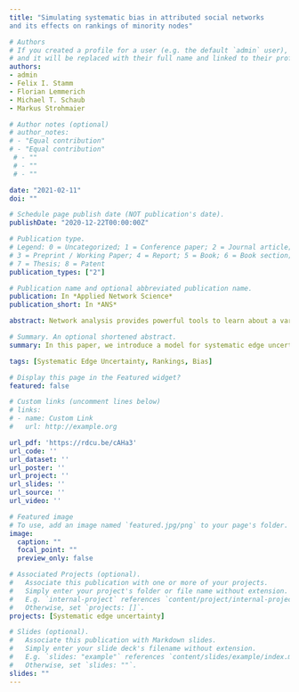 ```yaml
---
title: "Simulating systematic bias in attributed social networks
and its effects on rankings of minority nodes"

# Authors
# If you created a profile for a user (e.g. the default `admin` user), write the username (folder name) here 
# and it will be replaced with their full name and linked to their profile.
authors:
- admin
- Felix I. Stamm
- Florian Lemmerich
- Michael T. Schaub
- Markus Strohmaier

# Author notes (optional)
# author_notes:
# - "Equal contribution"
# - "Equal contribution"
 # - ""
 # - ""
 # - ""

date: "2021-02-11"
doi: ""

# Schedule page publish date (NOT publication's date).
publishDate: "2020-12-22T00:00:00Z"

# Publication type.
# Legend: 0 = Uncategorized; 1 = Conference paper; 2 = Journal article;
# 3 = Preprint / Working Paper; 4 = Report; 5 = Book; 6 = Book section;
# 7 = Thesis; 8 = Patent
publication_types: ["2"]

# Publication name and optional abbreviated publication name.
publication: In *Applied Network Science*
publication_short: In *ANS*

abstract: Network analysis provides powerful tools to learn about a variety of social systems. However, most analyses implicitly assume that the considered relational data is error-free, and reliable and accurately reflects the system to be analysed. Especially if the network consists of multiple groups (e.g., genders, races), this assumption conflicts with a range of systematic biases, measurement errors and other inaccuracies that are well documented in the literature. To investigate the effects of such errors we introduce a framework for simulating systematic bias in attributed networks. Our framework enables us to model erroneous edge observations that are driven by external node attributes or errors arising from the (hidden) network structure itself. We exemplify how systematic inaccuracies distort conclusions drawn from network analyses on the task of minority representations in degree-based rankings. By analysing synthetic and real networks with varying homophily levels and group sizes, we find that the effect of introducing systematic edge errors depends on both the type of edge error and the level of homophily in the system: in heterophilic networks, minority representations in rankings are very sensitive to the type of systematic edge error. In contrast, in homophilic networks we find that minorities are at a disadvantage regardless of the type of error present. We thus conclude that the implications of systematic bias in edge data depend on an interplay between network topology and type of systematic error. This emphasises the need for an error model framework as developed here, which provides a first step towards studying the effects of systematic edge-uncertainty for various network analysis tasks.

# Summary. An optional shortened abstract.
summary: In this paper, we introduce a model for systematic edge uncertainty in attributed networks. Our model enables us to distinguish between erroneous edge observations that are driven by external node attributes or the network structure itself, thereby opening a path towards a systematic study of the effects of edge-uncertainty for various network analysis tasks.

tags: [Systematic Edge Uncertainty, Rankings, Bias]

# Display this page in the Featured widget?
featured: false

# Custom links (uncomment lines below)
# links:
# - name: Custom Link
#   url: http://example.org

url_pdf: 'https://rdcu.be/cAHa3'
url_code: ''
url_dataset: ''
url_poster: ''
url_project: ''
url_slides: ''
url_source: ''
url_video: ''

# Featured image
# To use, add an image named `featured.jpg/png` to your page's folder. 
image:
  caption: ""
  focal_point: ""
  preview_only: false

# Associated Projects (optional).
#   Associate this publication with one or more of your projects.
#   Simply enter your project's folder or file name without extension.
#   E.g. `internal-project` references `content/project/internal-project/index.md`.
#   Otherwise, set `projects: []`.
projects: [Systematic edge uncertainty]

# Slides (optional).
#   Associate this publication with Markdown slides.
#   Simply enter your slide deck's filename without extension.
#   E.g. `slides: "example"` references `content/slides/example/index.md`.
#   Otherwise, set `slides: ""`.
slides: ""
---
```



